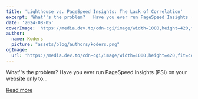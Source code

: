 ```yaml
---
title: 'Lighthouse vs. PageSpeed Insights: The Lack of Correlation'
excerpt: 'What''s the problem?   Have you ever run PageSpeed Insights (PSI) on your website only to...'
date: '2024-08-05'
coverImage: 'https://media.dev.to/cdn-cgi/image/width=1000,height=420,fit=cover,gravity=auto,format=auto/https%3A%2F%2Fdev-to-uploads.s3.amazonaws.com%2Fuploads%2Farticles%2Fh353gfvvv3tmpdcnli52.png'
author:
  name: Koders
  picture: "assets/blog/authors/koders.png"
ogImage:
  url: 'https://media.dev.to/cdn-cgi/image/width=1000,height=420,fit=cover,gravity=auto,format=auto/https%3A%2F%2Fdev-to-uploads.s3.amazonaws.com%2Fuploads%2Farticles%2Fh353gfvvv3tmpdcnli52.png'
---
```


What''s the problem?   Have you ever run PageSpeed Insights (PSI) on your website only to...

[Read more](https://dev.to/zerodays/lighthouse-vs-pagespeed-insights-the-lack-of-correlation-26d4)
